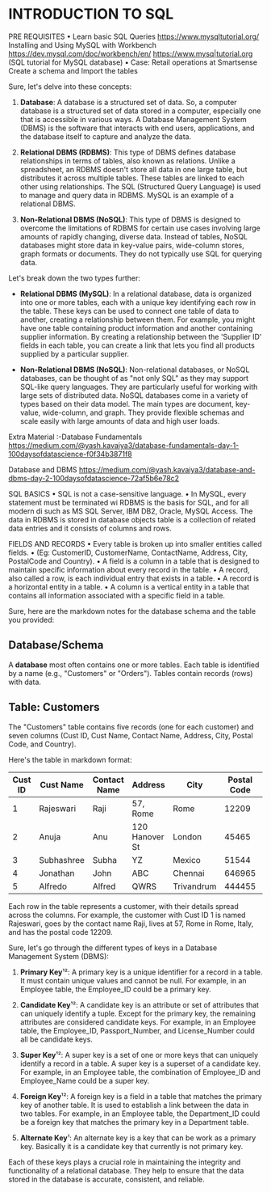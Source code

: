 # INTRODUCTION TO SQL
PRE REQUISITES
• Learn basic SQL Queries
https://www.mysqltutorial.org/
Installing and Using MySQL with Workbench
https://dev.mysql.com/doc/workbench/en/
https://www.mysq|tutorial.org (SQL tutorial for MySQL database)
• Case: Retail operations at Smartsense
Create a schema and Import the tables

Sure, let's delve into these concepts:

1. **Database**: A database is a structured set of data. So, a computer database is a structured set of data stored in a computer, especially one that is accessible in various ways. A Database Management System (DBMS) is the software that interacts with end users, applications, and the database itself to capture and analyze the data.

2. **Relational DBMS (RDBMS)**: This type of DBMS defines database relationships in terms of tables, also known as relations. Unlike a spreadsheet, an RDBMS doesn't store all data in one large table, but distributes it across multiple tables. These tables are linked to each other using relationships. The SQL (Structured Query Language) is used to manage and query data in RDBMS. MySQL is an example of a relational DBMS.

3. **Non-Relational DBMS (NoSQL)**: This type of DBMS is designed to overcome the limitations of RDBMS for certain use cases involving large amounts of rapidly changing, diverse data. Instead of tables, NoSQL databases might store data in key-value pairs, wide-column stores, graph formats or documents. They do not typically use SQL for querying data.

Let's break down the two types further:

- **Relational DBMS (MySQL)**: In a relational database, data is organized into one or more tables, each with a unique key identifying each row in the table. These keys can be used to connect one table of data to another, creating a relationship between them. For example, you might have one table containing product information and another containing supplier information. By creating a relationship between the 'Supplier ID' fields in each table, you can create a link that lets you find all products supplied by a particular supplier.

- **Non-Relational DBMS (NoSQL)**: Non-relational databases, or NoSQL databases, can be thought of as "not only SQL" as they may support SQL-like query languages. They are particularly useful for working with large sets of distributed data. NoSQL databases come in a variety of types based on their data model. The main types are document, key-value, wide-column, and graph. They provide flexible schemas and scale easily with large amounts of data and high user loads.

Extra Material :-Database Fundamentals 
https://medium.com/@yash.kavaiya3/database-fundamentals-day-1-100daysofdatascience-f0f34b3871f8

Database and DBMS
https://medium.com/@yash.kavaiya3/database-and-dbms-day-2-100daysofdatascience-72af5b6e78c2

SQL BASICS
• SQL is not a case-sensitive language.
• In MySQL, every statement must be terminated wi
RDBMS is the basis for SQL, and for all modern di
such as MS SQL Server, IBM DB2, Oracle, MySQL
Access.
The data in RDBMS is stored in database objects
table is a collection of related data entries and it consists of
columns and rows.

FIELDS AND RECORDS
• Every table is broken up into smaller entities called fields.
• (Eg: CustomerID, CustomerName, ContactName, Address, City, PostalCode and
Country).
• A field is a column in a table that is designed to maintain specific information
about every record in the table.
• A record, also called a row, is each individual entry that exists in a table.
• A record is a horizontal entity in a table.
• A column is a vertical entity in a table that contains all information associated with a specific field in a table.

Sure, here are the markdown notes for the database schema and the table you provided:

## Database/Schema
A **database** most often contains one or more tables. Each table is identified by a name (e.g., "Customers" or "Orders"). Tables contain records (rows) with data.

## Table: Customers
The "Customers" table contains five records (one for each customer) and seven columns (Cust ID, Cust Name, Contact Name, Address, City, Postal Code, and Country).

Here's the table in markdown format:

| Cust ID | Cust Name | Contact Name | Address | City | Postal Code | Country |
|---------|-----------|--------------|---------|------|-------------|---------|
| 1 | Rajeswari | Raji | 57, Rome | Rome | 12209 | Italy |
| 2 | Anuja | Anu | 120 Hanover St | London | 45465 | UK |
| 3 | Subhashree | Subha | YZ | Mexico | 51544 | Mexico |
| 4 | Jonathan | John | ABC | Chennai | 646965 | India |
| 5 | Alfredo | Alfred | QWRS | Trivandrum | 444455 | India |

Each row in the table represents a customer, with their details spread across the columns. For example, the customer with Cust ID 1 is named Rajeswari, goes by the contact name Raji, lives at 57, Rome in Rome, Italy, and has the postal code 12209.

Sure, let's go through the different types of keys in a Database Management System (DBMS):

1. **Primary Key**¹²: A primary key is a unique identifier for a record in a table. It must contain unique values and cannot be null. For example, in an Employee table, the Employee_ID could be a primary key.

2. **Candidate Key**¹²: A candidate key is an attribute or set of attributes that can uniquely identify a tuple. Except for the primary key, the remaining attributes are considered candidate keys. For example, in an Employee table, the Employee_ID, Passport_Number, and License_Number could all be candidate keys.

3. **Super Key**¹²: A super key is a set of one or more keys that can uniquely identify a record in a table. A super key is a superset of a candidate key. For example, in an Employee table, the combination of Employee_ID and Employee_Name could be a super key.

4. **Foreign Key**¹²: A foreign key is a field in a table that matches the primary key of another table. It is used to establish a link between the data in two tables. For example, in an Employee table, the Department_ID could be a foreign key that matches the primary key in a Department table.

5. **Alternate Key**¹: An alternate key is a key that can be work as a primary key. Basically it is a candidate key that currently is not primary key.

Each of these keys plays a crucial role in maintaining the integrity and functionality of a relational database. They help to ensure that the data stored in the database is accurate, consistent, and reliable.

